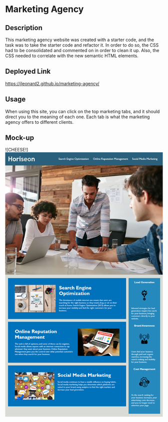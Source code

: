 # Marketing Agency

## Description 

This marketing agency website was created with a starter code, and the task was to take the starter code and refactor it. In order to do so, the CSS had to be consolidated and commented on in order to clean it up. Also, the CSS needed to correlate with the new semantic HTML elements.

## Deployed Link

https://jleonard2.github.io/marketing-agency/

## Usage

When using this site, you can click on the top marketing tabs, and it should direct you to the meaning of each one. Each tab is what the marketing agency offers to different clients.

## Mock-up
![CHEESE!]![Horisean website](assets/images/01-html-css-git-homework-demo.png)